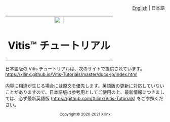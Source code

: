 <p align="right"><a href="../README.md">English</a> | <a>日本語</a></p>
<table width="100%">
 <tr width="100%">
    <td align="center"><img src="https://japan.xilinx.com/content/dam/xilinx/imgs/press/media-kits/corporate/xilinx-logo.png" width="30%"/><h1>Vitis™ チュートリアル</h1>
    </td>
 </tr>
</table>


日本語版の Vitis チュートリアルは、次のサイトで提供されています。
<br>https://xilinx.github.io/Vitis-Tutorials/master/docs-jp/index.html<br><br>
内容に相違が生じる場合には原文を優先します。英語版の更新に対応していないことがありますので、日本語版は参考用としてご使用の上、最新情報につきましては、必ず最新英語版 (https://github.com/Xilinx/Vitis-Tutorials) をご参照ください。

<p align="center"><sup>Copyright&copy; 2020-2021 Xilinx</sup></p>
